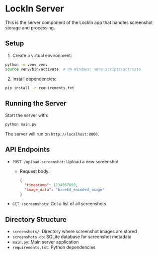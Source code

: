 # LockIn Server

This is the server component of the LockIn app that handles screenshot storage and processing.

## Setup

1. Create a virtual environment:
```bash
python -m venv venv
source venv/bin/activate  # On Windows: venv\Scripts\activate
```

2. Install dependencies:
```bash
pip install -r requirements.txt
```

## Running the Server

Start the server with:
```bash
python main.py
```

The server will run on `http://localhost:8000`.

## API Endpoints

- `POST /upload-screenshot`: Upload a new screenshot
  - Request body:
    ```json
    {
      "timestamp": 1234567890,
      "image_data": "base64_encoded_image"
    }
    ```

- `GET /screenshots`: Get a list of all screenshots

## Directory Structure

- `screenshots/`: Directory where screenshot images are stored
- `screenshots.db`: SQLite database for screenshot metadata
- `main.py`: Main server application
- `requirements.txt`: Python dependencies 